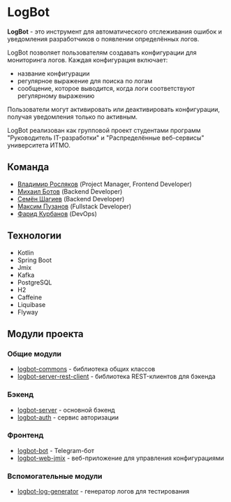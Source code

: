 # LogBot

**LogBot** - это инструмент для автоматического отслеживания ошибок и уведомления разработчиков о появлении определённых
логов.

LogBot позволяет пользователям создавать конфигурации для мониторинга логов. Каждая конфигурация включает:

* название конфигурации
* регулярное выражение для поиска по логам
* сообщение, которое выводится, когда логи соответствуют регулярному выражению

Пользователи могут активировать или деактивировать конфигурации, получая уведомления только по активным.

LogBot реализован как групповой проект студентами программ "Руководитель IT-разработки" и "Распределённые веб-сервисы"
университета ИТМО.

## Команда

* [Владимир Росляков](https://github.com/maxizenit) (Project Manager, Frontend Developer)
* [Михаил Ботов](https://github.com/MishaV1) (Backend Developer)
* [Семён Шагиев](https://github.com/GesuYaro) (Backend Developer)
* [Максим Пузанов](https://github.com/maxizenit) (Fullstack Developer)
* [Фарид Курбанов](https://github.com/farid03) (DevOps)

## Технологии

* Kotlin
* Spring Boot
* Jmix
* Kafka
* PostgreSQL
* H2
* Caffeine
* Liquibase
* Flyway

## Модули проекта

### Общие модули

* [logbot-commons](./logbot-commons) - библиотека общих классов
* [logbot-server-rest-client](./logbot-server-rest-client) - библиотека REST-клиентов для бэкенда

### Бэкенд

* [logbot-server](./logbot-server) - основной бэкенд
* [logbot-auth](./logbot-auth) - сервис авторизации

### Фронтенд

* [logbot-bot](./logbot-bot) - Telegram-бот
* [logbot-web-jmix](./logbot-web-jmix) - веб-приложение для управления конфигурациями

### Вспомогательные модули

* [logbot-log-generator](./logbot-log-generator) - генератор логов для тестирования